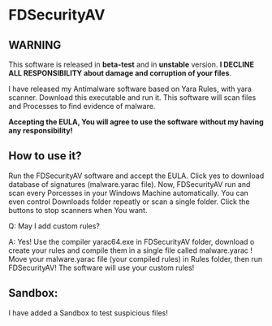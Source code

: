 # FDSecurityAV

## WARNING
This software is released in <strong>beta-test</strong> and in <strong>unstable</strong> version. <strong>I DECLINE ALL RESPONSIBILITY about damage and corruption of your files</strong>.

I have released my Antimalware software based on Yara Rules, with yara scanner. Download this executable and run it. This software will scan files and Processes to find evidence of malware.

<strong>Accepting the EULA, You will agree to use the software without my having any responsibility!</strong>

## How to use it?

Run the FDSecurityAV software and accept the EULA. Click yes to download database of signatures (malware.yarac file). Now, FDSecurityAV run and scan every Porcesses in your Windows Machine automatically. You can even control Downloads folder repeatly or scan a single folder.
Click the buttons to stop scanners when You want.

Q: May I add custom rules?

A: Yes! Use the compiler yarac64.exe in FDSecurityAV folder, download o create your rules and compile them in a single file called malware.yarac ! Move your malware.yarac file (your compiled rules) in Rules folder, then run FDSecurityAV! The software will use your custom rules!

## Sandbox:

I have added a Sandbox to test suspicious files!